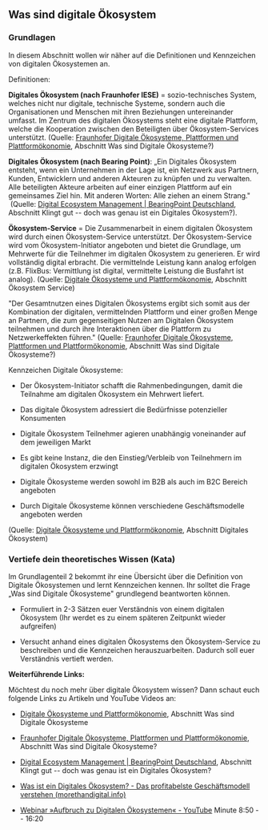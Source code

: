 ## Was sind digitale Ökosystem

### Grundlagen

In diesem Abschnitt wollen wir näher auf die Definitionen und Kennzeichen von digitalen Ökosystemen an.

Definitionen:

**Digitales Ökosystem (nach Fraunhofer IESE)** = sozio-technisches System, welches nicht nur digitale, technische Systeme, sondern auch die Organisationen und Menschen mit ihren Beziehungen untereinander umfasst. Im Zentrum des digitalen Ökosystems steht eine digitale Plattform, welche die Kooperation zwischen den Beteiligten über Ökosystem-Services unterstützt. (Quelle: [Fraunhofer Digitale Ökosysteme, Plattformen und Plattformökonomie](https://www.iese.fraunhofer.de/de/leistungen/digitale-oekosysteme.html), Abschnitt Was sind Digitale Ökosysteme?)

**Digitales Ökosystem (nach Bearing Point)**: „Ein Digitales Ökosystem entsteht, wenn ein Unternehmen in der Lage ist, ein Netzwerk aus Partnern, Kunden, Entwicklern und anderen Akteuren zu knüpfen und zu verwalten. Alle beteiligten Akteure arbeiten auf einer einzigen Plattform auf ein gemeinsames Ziel hin. Mit anderen Worten: Alle ziehen an einem Strang."  (Quelle: [Digital Ecosystem Management | BearingPoint Deutschland](https://www.bearingpoint.com/de-de/insights-events/insights/wie-macht-man-sich-nicht-nur-beliebt-sondern-unerlaesslich-man-erschafft-ein-digitales-oekosystem/), Abschnitt Klingt gut -- doch was genau ist ein Digitales Ökosystem?).

**Ökosystem-Service** = Die Zusammenarbeit in einem digitalen Ökosystem wird durch einen Ökosystem-Service unterstützt. Der Ökosystem-Service wird vom Ökosystem-Initiator angeboten und bietet die Grundlage, um Mehrwerte für die Teilnehmer im digitalen Ökosystem zu generieren. Er wird vollständig digital erbracht. Die vermittelnde Leistung kann analog erfolgen (z.B. FlixBus: Vermittlung ist digital, vermittelte Leistung die Busfahrt ist analog). (Quelle: [Digitale Ökosysteme und Plattformökonomie](https://www.informatik-aktuell.de/management-und-recht/digitalisierung/digitale-oekosysteme-und-plattformoekonomie.html), Abschnitt Ökosystem Service)

"Der Gesamtnutzen eines Digitalen Ökosystems ergibt sich somit aus der Kombination der digitalen, vermittelnden Plattform und einer großen Menge an Partnern, die zum gegenseitigen Nutzen am Digitalen Ökosystem teilnehmen und durch ihre Interaktionen über die Plattform zu Netzwerkeffekten führen." (Quelle: [Fraunhofer Digitale Ökosysteme, Plattformen und Plattformökonomie](https://www.iese.fraunhofer.de/de/leistungen/digitale-oekosysteme.html), Abschnitt Was sind Digitale Ökosysteme?)

Kennzeichen Digitale Ökosysteme:

- Der Ökosystem-Initiator schafft die Rahmenbedingungen, damit die Teilnahme am digitalen Ökosystem ein Mehrwert liefert.

- Das digitale Ökosystem adressiert die Bedürfnisse potenzieller Konsumenten

- Digitale Ökosystem Teilnehmer agieren unabhängig voneinander auf dem jeweiligen Markt

- Es gibt keine Instanz, die den Einstieg/Verbleib von Teilnehmern im digitalen Ökosystem erzwingt

- Digitale Ökosysteme werden sowohl im B2B als auch im B2C Bereich angeboten

- Durch Digitale Ökosysteme können verschiedene Geschäftsmodelle angeboten werden

(Quelle: [Digitale Ökosysteme und Plattformökonomie](https://www.informatik-aktuell.de/management-und-recht/digitalisierung/digitale-oekosysteme-und-plattformoekonomie.html), Abschnitt Digitales Ökosystem)

### Vertiefe dein theoretisches Wissen (Kata)

Im Grundlagenteil 2 bekommt ihr eine Übersicht über die Definition von Digitale Ökosystemen und lernt Kennzeichen kennen. Ihr solltet die Frage „Was sind Digitale Ökosysteme" grundlegend beantworten können.

- Formuliert in 2-3 Sätzen euer Verständnis von einem digitalen Ökosystem (Ihr werdet es zu einem späteren Zeitpunkt wieder aufgreifen)

- Versucht anhand eines digitalen Ökosystems den Ökosystem-Service zu beschreiben und die Kennzeichen herauszuarbeiten. Dadurch soll euer Verständnis vertieft werden.

**Weiterführende Links:**

Möchtest du noch mehr über digitale Ökosystem wissen? Dann schaut euch folgende Links zu Artikeln und YouTube Videos an:

- [Digitale Ökosysteme und Plattformökonomie](https://www.informatik-aktuell.de/management-und-recht/digitalisierung/digitale-oekosysteme-und-plattformoekonomie.html), Abschnitt Was sind Digitale Ökosysteme

- [Fraunhofer Digitale Ökosysteme, Plattformen und Plattformökonomie](https://www.iese.fraunhofer.de/de/leistungen/digitale-oekosysteme.html), Abschnitt Was sind Digitale Ökosysteme?

- [Digital Ecosystem Management | BearingPoint Deutschland](https://www.bearingpoint.com/de-de/insights-events/insights/wie-macht-man-sich-nicht-nur-beliebt-sondern-unerlaesslich-man-erschafft-ein-digitales-oekosystem/), Abschnitt Klingt gut -- doch was genau ist ein Digitales Ökosystem?

- [Was ist ein Digitales Ökosystem? - Das profitabelste Geschäftsmodell verstehen (morethandigital.info)](https://morethandigital.info/was-ist-ein-digitales-oekosystem-das-profitabelste-geschaeftsmodell-verstehen/)

- [Webinar »Aufbruch zu Digitalen Ökosystemen« - YouTube](https://www.youtube.com/watch?v=gVdtVa8Tp1Y) Minute 8:50 -- 16:20
